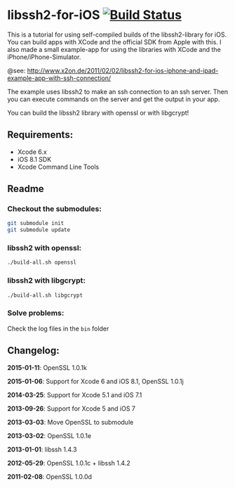 # libssh2-for-iOS [![Build Status](https://travis-ci.org/x2on/libssh2-for-iOS.png)](https://travis-ci.org/x2on/libssh2-for-iOS)

This is a tutorial for using self-compiled builds of the libssh2-library for iOS. You can build apps with XCode and the official SDK from Apple with this. I also made a small example-app for using the libraries with XCode and the iPhone/iPhone-Simulator.

@see: http://www.x2on.de/2011/02/02/libssh2-for-ios-iphone-and-ipad-example-app-with-ssh-connection/

The example uses libssh2 to make an ssh connection to an ssh server. Then you can execute commands on the server and get the output in your app.

You can build the libssh2 library with openssl or with libgcrypt!

## Requirements:
- Xcode 6.x
- iOS 8.1 SDK
- Xcode Command Line Tools

## Readme
### Checkout the submodules:
```bash
git submodule init
git submodule update
```
### libssh2 with openssl:
```bash
./build-all.sh openssl
```
### libssh2 with libgcrypt:
```bash
./build-all.sh libgcrypt
```
### Solve problems:
Check the log files in the ```bin``` folder
## Changelog:

**2015-01-11**: OpenSSL 1.0.1k

**2015-01-06**: Support for Xcode 6 and iOS 8.1, OpenSSL 1.0.1j

**2014-03-25**: Support for Xcode 5.1 and iOS 7.1

**2013-09-26**: Support for Xcode 5 and iOS 7

**2013-03-03**: Move OpenSSL to submodule

**2013-03-02**: OpenSSL 1.0.1e

**2013-01-01**: libssh 1.4.3

**2012-05-29**: OpenSSL 1.0.1c + libssh 1.4.2

**2011-02-08**: OpenSSL 1.0.0d
